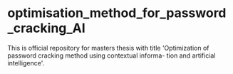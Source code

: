 # optimisation_method_for_password_cracking_AI
This is official repository for masters thesis with title 'Optimization of password cracking method using contextual informa- tion and artificial intelligence'.
